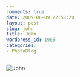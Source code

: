 ```yaml
---
comments: true
date: 2009-08-09 22:58:20
layout: post
slug: john
title: John
wordpress_id: 1905
categories:
- PhotoBlog
---
```


![John](http://ryanfitzer.com/main/wp-content/uploads/2009/08/DSC_0032.jpg)
